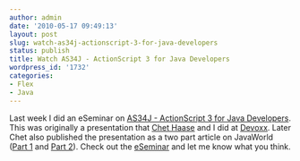```yaml
---
author: admin
date: '2010-05-17 09:49:13'
layout: post
slug: watch-as34j-actionscript-3-for-java-developers
status: publish
title: Watch AS34J - ActionScript 3 for Java Developers
wordpress_id: '1732'
categories:
- Flex
- Java
---
```


Last week I did an eSeminar on [AS34J - ActionScript 3 for Java
Developers](http://seminars.adobe.acrobat.com/p69179960/). This was originally
a presentation that [Chet Haase](http://graphics-geek.blogspot.com/) and I did
at [Devoxx](http://www.devoxx.com). Later Chet also published the presentation
as a two part article on JavaWorld ([Part
1](http://www.javaworld.com/javaworld/jw-02-2009/jw-02-actionscript1.html) and
[Part
2](http://www.javaworld.com/javaworld/jw-03-2009/jw-03-actionscript2.html)).
Check out the [eSeminar](http://seminars.adobe.acrobat.com/p69179960/) and let
me know what you think.

